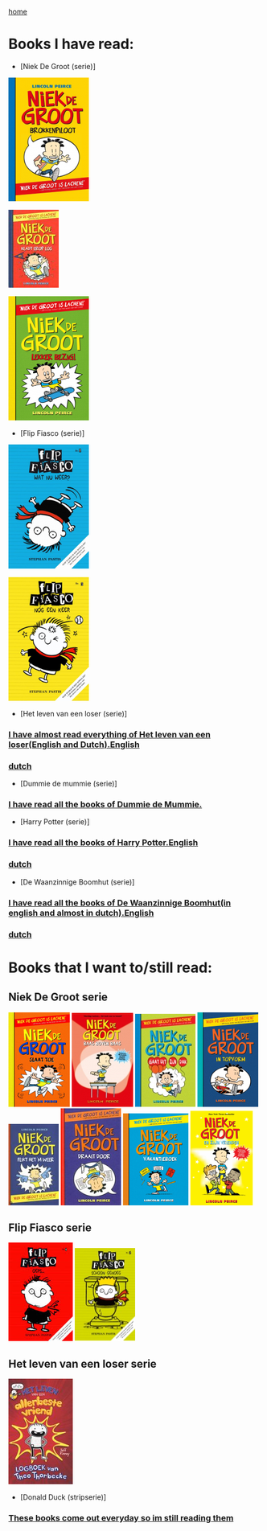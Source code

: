 [home](index.md)
# Books I have read:
* [Niek De Groot (serie)]

![Image](images/brokkenpiloot.jpg "Brokkenpiloot")

![Image](images/kladdeneroplos.jpeg "Kladt erop los")

![Image](images/lekkerbezig.jpg "Lekker bezig")

* [Flip Fiasco (serie)]

![Image](images/watnuweer.jpg "Wat nu weer")

![Image](images/nogeenkeer.jpg "Nog een keer")

* [Het leven van een loser (serie)]
### [I have almost read everything of Het leven van een loser(English and Dutch).English](https://wimpykid.com/)
### [dutch](https://www.graphic-novels.nl/boeken/het-leven-van-een-loser/)

* [Dummie de mummie (serie)]
### [I have read all the books of Dummie de Mummie.](https://dummiedemummie.nl/)

* [Harry Potter (serie)]
### [I have read all the books of Harry Potter.English](https://harrypotter.fandom.com/wiki/Harry_Potter) 
### [dutch](https://harrypotter.fandom.com/nl/wiki/Harry_Potter_(boekenserie))

* [De Waanzinnige Boomhut (serie)]
### [I have read all the books of De Waanzinnige Boomhut(in english and almost in dutch).English](https://www.goodreads.com/book/show/12823835-the-13-storey-treehouse)
### [dutch](https://ikvindlezenleuk.nl/2018/02/griffiths-boomhut-91verdiepingen/)

# Books that I want to/still read:

## Niek De Groot serie
![Image](images/NiekDeGrootSlaatToe.png "Slaat toe")
![Image](images/baasbovenbaas.jpeg "Baas boven baas")
![Image](images/gaatuitzijndak.jpeg "Gaat uit zijn dak")
![Image](images/intopvorm.png "In top vorm")
![Image](images/flikthetmweer.jpeg "Flikt het m weer")
![Image](images/draaitdoor.jpeg "Draait door")
![Image](images/vakantieboek.png "Vakantieboek")
![Image](images/enzijnvrienden.png "En zijn vrienden")

## Flip Fiasco serie
![Image](images/oops.png "Oops")
![Image](images/schoongenoeg.jpeg "Schoon genoeg")

## Het leven van een loser serie
![Image](images/allerbestevriend.jpeg "Allerbeste vriend")

* [Donald Duck (stripserie)]
### [These books come out everyday so im still reading them](https://disney.fandom.com/wiki/Donald_Duck_in_comics)
